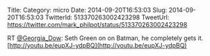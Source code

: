 Title: 
Category: micro
Date: 2014-09-20T16:53:03
Slug: 2014-09-20T16:53:03
TwitterId: 513370263002423298
TweetUrl: https://twitter.com/mark_philpot/status/513370263002423298

RT [@Georgia_Dow](https://twitter.com/Georgia_Dow): Seth Green on on Batman, he completely gets it.  
[http://youtu.be/eupXJ-ydpBQ](http://youtu.be/eupXJ-ydpBQ)